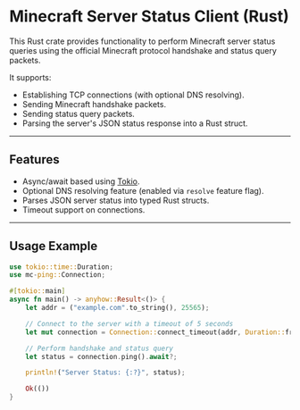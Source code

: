 # Minecraft Server Status Client (Rust)

This Rust crate provides functionality to perform Minecraft server status queries using the official Minecraft protocol handshake and status query packets.

It supports:
- Establishing TCP connections (with optional DNS resolving).
- Sending Minecraft handshake packets.
- Sending status query packets.
- Parsing the server's JSON status response into a Rust struct.

---

## Features

- Async/await based using [Tokio](https://tokio.rs/).
- Optional DNS resolving feature (enabled via `resolve` feature flag).
- Parses JSON server status into typed Rust structs.
- Timeout support on connections.

---

## Usage Example

```rust
use tokio::time::Duration;
use mc-ping::Connection;

#[tokio::main]
async fn main() -> anyhow::Result<()> {
    let addr = ("example.com".to_string(), 25565);

    // Connect to the server with a timeout of 5 seconds
    let mut connection = Connection::connect_timeout(addr, Duration::from_secs(5)).await?;

    // Perform handshake and status query
    let status = connection.ping().await?;

    println!("Server Status: {:?}", status);

    Ok(())
}
